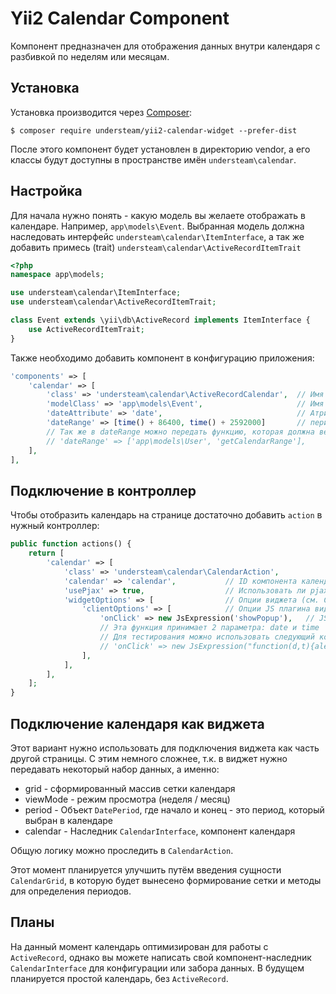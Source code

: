 # Yii2 Calendar Component

Компонент предназначен для отображения данных внутри календаря с разбивкой
по неделям или месяцам.

## Установка

Установка производится через [Composer](https://getcomposer.org):

```
$ composer require understeam/yii2-calendar-widget --prefer-dist
```

После этого компонент будет установлен в директорию vendor, а его классы будут
доступны в пространстве имён `understeam\calendar`.

## Настройка

Для начала нужно понять - какую модель вы желаете отображать в календаре. Например,
`app\models\Event`. Выбранная модель должна наследовать интерфейс
`understeam\calendar\ItemInterface`, а так же добавить примесь (trait)
`understeam\calendar\ActiveRecordItemTrait`

```php
<?php
namespace app\models;

use understeam\calendar\ItemInterface;
use understeam\calendar\ActiveRecordItemTrait;

class Event extends \yii\db\ActiveRecord implements ItemInterface {
    use ActiveRecordItemTrait;
}
```

Также необходимо добавить компонент в конфигурацию приложения:

```php
'components' => [
    'calendar' => [
        'class' => 'understeam\calendar\ActiveRecordCalendar',  // Имя класса календаря
        'modelClass' => 'app\models\Event',                     // Имя класса модели
        'dateAttribute' => 'date',                              // Атрибут модели, в котором хранится дата (тип в БД timestamp или datetime)
        'dateRange' => [time() + 86400, time() + 2592000]       // период, в который будет доступно событие onClick
        // Так же в dateRange можно передать функцию, которая должна вернуть нужный массив в случае если нужны динамические вычисления
        // 'dateRange' => ['app\models\User', 'getCalendarRange'],
    ],
],
```

## Подключение в контроллер

Чтобы отобразить календарь на странице достаточно добавить `action` в нужный контроллер:

```php
public function actions() {
    return [
        'calendar' => [
            'class' => 'understeam\calendar\CalendarAction',
            'calendar' => 'calendar',           // ID компонента календаря (да, можно подключать несколько)
            'usePjax' => true,                  // Использовать ли pjax для ajax загрузки страниц
            'widgetOptions' => [                // Опции виджета (см. CalendarWidget)
                'clientOptions' => [            // Опции JS плагина виджета (пока только одна)
                    'onClick' => new JsExpression('showPopup'),   // JS функция, которая будет выполнена при клике на доступное время
                    // Эта функция принимает 2 параметра: date и time
                    // Для тестирования можно использовать следующий код:
                    // 'onClick' => new JsExpression("function(d,t){alert([d,t].join(' '))}")
                ],
            ],
        ],
    ];
}
```

## Подключение календаря как виджета

Этот вариант нужно использовать для подключения виджета как часть другой страницы.
С этим немного сложнее, т.к. в виджет нужно передавать некоторый набор данных, а именно:

* grid - сформированный массив сетки календаря
* viewMode - режим просмотра (неделя / месяц)
* period - Объект `DatePeriod`, где начало и конец - это период, который выбран в календаре
* calendar - Наследник `CalendarInterface`, компонент календаря

Общую логику можно проследить в `CalendarAction`.

Этот момент планируется улучшить путём введения сущности `CalendarGrid`, в которую будет
вынесено формирование сетки и методы для определения периодов.

## Планы

На данный момент календарь оптимизирован для работы с `ActiveRecord`, однако
вы можете написать свой компонент-наследник `CalendarInterface` для конфигурации
или забора данных. В будущем планируется простой календарь, без `ActiveRecord`.
